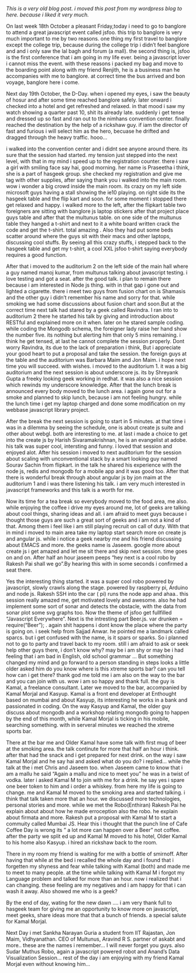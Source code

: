 _This is a very old blog post. i moved this post from my wordpress blog to here. because i liked it very much._

On last week 18th October a pleasant Friday,today i need to go to banglore to attend a great  javascript event called jsfoo. this trip to banglore is very much important to me by two reasons. one thing my first travel to banglore except the college trip, because during the college trip i didn’t feel banglore and  and i only saw the lal bagh and forum (a mall). the second thing is, jsfoo is the first conference that i am going in my life ever. being a javascript lover i cannot miss the event. with these reasons i packed my bag and move to the boarding point along with my friend Renjith, he  is a business man he accompanies with me to banglore. at correct time the bus arrived and bon voyage, banglore here i come.

Next day 19th October, the D-Day. when i opened my eyes, i saw the beauty of hosur and after some time reached banglore safely. later onward i checked into a hotel and get refreshed and relaxed. in that mood i saw my watch showing a quarter past 10, shit its already late. suddenly i get tense and dressed up so fast and ran out to the nimhans convention center. finally reached the destination by the help of a rickshaw guy. if iam the director of fast and furious i will select him as the hero, becuase he drifted and dragged through the heavy traffic. hooo…

i walked into the convention center and i didnt see anyone around there. its sure that the session had started. my tension just stepped into the next level, with that in my mind i speed up to the registration counter. there i saw a girl with smiling face say hai, good morning. her name is Praseetha i think, she is a part of hasgeek group. she checked my registration and give me tag with other supplies, after saying thank you i walked into the main room. wow i wonder a big crowd inside the main room. its crazy on my left side microsoft guys having a stall showing the ie10 playing. on right side its the hasgeek table and the flip kart and soon. for some moment i stopped there get relaxed and happy. i walked more to the left, after the flipkart table two foreigners  are sitting with banglore js laptop stickers after that project place guys table and after that the multunus table. on one side of the multunus table they hanged a t-shirt and next to it a white board written crack the code and get the t-shirt. total amazing . Also they had put some beds scatter around where the guys sit with their macs and other laptops, discussing cool stuffs. By seeing all this crazy stuffs, i stepped back to the hasgeek table  and get my t-shirt, a cool XXL jsfoo t-shirt saying everybody requires a good function.

After that i moved to the auditorium 2 on the left side of the main hall where a guy named manoj kumar, from multunus talking about javascript testing. i love testing and got a seat. after the good talk. i plan to remain there because i am interested in Node js thing. with in that gap i gone out and lighted a cigarette. there i meet two guys from fusion chart on is Shamasis and the other guy i didn’t remember his name and sorry for that. while smoking we had some discussions about fusion chart and soon.But at the correct time next talk had stared  by a geek called Ravindra. I ran into to auditorium 2 there he started his talk by giving and introduction about RESTful and explained more on it when. later on he stared sample coding. while coding the Mongodb schema,  the foreigner lady raise her hand show the number five. its nothing but alerting him that only 5 mins remaining. i think he get tensed, at last he cannot complete the session properly. Dont worry Ravindra, its due to the lack of preparation i think, But i appreciate your good heart to put a proposal and take the session. the foreign guys at the table and the auditorium was Barbara Maim and Jon Maim. i hope next time you will succeed. with wishes. i moved to the auditorium 1. it was a big auditorium and the next session is about underscore js. its by Shreyank Gupta a freeky looking geek working in redhat. it was also a nice session which rewinds my underscore knowledge. After that the lunch break is announced  every body moved to the lunch area. i again gone out for a smoke and planned to skip lunch, because i am not feeling hungry. while the lunch time i get my laptop charged and done some modification on my webbase javascript library project.

After the break the next session is going to start in 5 minutes. at that time i was in a dilemma by seeing the schedule, one is about create js suite and other about webgl. both are interesting to me. at last i made  a choice to get into the create js by Harish Sivaramakrishnan, he is an evangelist at adobe. his talk was super cool, intersting and funny. i loved that session and enjoyed alot. After his session i moved to next auditorium for the session about scaling with unconventional stack by a smart looking guy named Sourav Sachin from flipkart. in the talk he shared his experience with the node js, redis and mongodb for a mobile app and it was good too. After that there is wonderful break through about angular js by jon maim at the auditorium 1 and i was there listening his talk. i am very much interested in javascript frameworks and this talk is a worth for me.

Now its time for a tea break so everybody moved to the food area, me also. while enjoying the coffee i drive my eyes around me, lot of geeks are talking about cool things, sharing ideas and all. i am afraid to meet guys because i thought those guys are such a great sort of geeks and i am not a kind of that. Among them i feel like i am still playing recruit on call of duty. With that in mind i moved to main area  take my laptop start search more on create js and angular js. while i notice a geek nearby me and his friend discussing about EMACS and more. the geeks name is Jaseem. google more about create js i get amazed and let me sit there and skip next session. time goes on and on. After half an hour jaseem peeps “hey next is a cool robo by Rakesh Pai shall we go”.By hearing this with in some seconds i confirmed a seat there.

Yes the interesting thing started. it was a super cool robo powered by javascript, slowly crawls along the stage. powered by raspberry pi, Arduino and node js. Rakesh SSH into the car ( pi) runs the node app and ahaa.. this session really amazed me, get motivated lovely and awesome. also he had implement some sort of sonar and detects the obstacle, with the data from sonar plot some svg graphs too. Now the theme of jsfoo get fullfilled “Javascript Everywhere”. Next is the intresting part Beer.js. var drunken = require(“Beer”); . again shit happens i dont know the place where the party is going on. i seek help from Sajjad Anwar. he pointed me a landmark called sparcs. but i get confused with the name, is it spars or sparks. So i planned not to go to party and travel back to my room. still i am afraid to ask or seek help other guys there, i don’t know why? may be i am shy or may be i had feeling that i am bad in English, old school grammar … But something changed my mind and go forward to a person standing in steps looks a little older asked him do you know where is this xtreme sports bar? can you tell how can i get there? thank god me told me i am also on the way to the bar and you can join with us. wow i am so happy and thank full. the guy is Kamal, a freelance consultant. Later we moved to the bar, accompanied by Kamal Morjal and Kasyup. Kamal is a front end developer at Enthought based on mumbai and about Kasyup, its interesting he works in a bank and passionated in coding. On the way Kasyup and Kamal, the older guy discuss about mongodb and a workshop relating mongodb going to happen by the end of this month, while Kamal Morjal is ticking in his mobile, searching something. with in serveral minutes we reached the xtreme sports bar.

There at the bar me and Older Kamal have some talk with first mug of beer at the smoking area. the talk continute for more that half an hour i think. after that had the snack and i get prepared for next drink. on the way i saw Kamal Morjal and he say hai and asked what do you do? i replied… while the talk at the i met Chris and Jaseem too. when Jaseem came to know that i am a mallu he said “Again a mallu and nice to meet you” he was in a twist of vodka. later i asked Kamal M to join with me for a drink. he say yes i spare one beer token to him and i order a whiskey. from here my life is going to change. me and Kamal M moved to the smoking area and started talking. i think  that talk taken more that an hour. we discussed more technologies, personal stories and more. while we met the Robo(Enthiran) Rakesh Pai he explain about about how he made erroception also the robo. he explain about firmata and more. Rakesh put a proposal with Kamal M to start a commuity called Mumbai JS. Hear this i thought that the punch line of Cafe Coffee Day is wrong its ” a lot more can happen over a Beer” not coffee. after the party we split ed up and Kamal M moved to his hotel, Older Kamal to his home also Kasyup. i hired an rickshaw back to the room.

There in my room my friend is waiting for me with a bottle of smirnoff. After having that while at the bed i recalled the whole day and i found that i forgetten my shyness and fear while talking with Kamal (both) and made me to meet to many people. at the time while talking with Kamal M i forgot my Language problem and talked for more than an hour. now i realized that i can changing. these feeling are my negatives and i am happy for that i can wash it away. Also showed me who is a geek?

By the end of day, wating for the new dawn …. i am very thank full to hasgeek team for giving me an opportunity to know more on javascript, meet geeks, share ideas more that that a bunch of friends. a special salute for Kamal Morjal.

Next Day i met  Sankha Narayan Guria a student from IIT Rajastan, Jon Maim, Vidhyanathan. CEO of Multunus, Aravind R S. partner of askabt and more.. these are the names i remember… I will never forget you guys. also Sudar Muthus Robo, again a javascript powered robot and Anand’s Data Visualization Session… rest of the day i am enjoying with my friend Kamal Morjal even without knowing him…